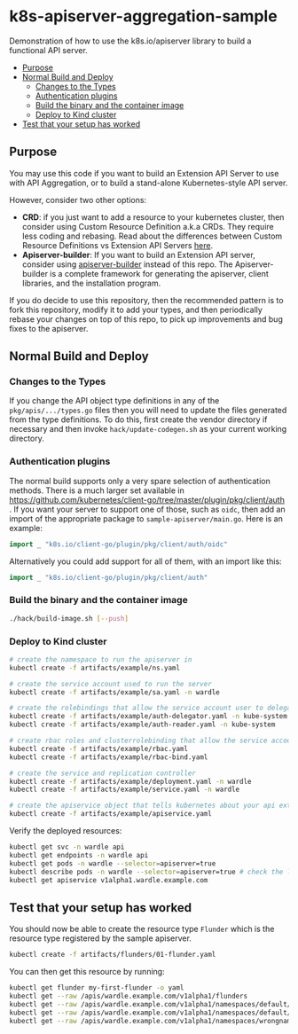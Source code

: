 # k8s-apiserver-aggregation-sample

Demonstration of how to use the k8s.io/apiserver library to build a functional API server.

- [Purpose](#purpose)
- [Normal Build and Deploy](#normal-build-and-deploy)
  - [Changes to the Types](#changes-to-the-types)
  - [Authentication plugins](#authentication-plugins)
  - [Build the binary and the container image](#build-the-binary-and-the-container-image)
  - [Deploy to Kind cluster](#deploy-to-kind-cluster)
- [Test that your setup has worked](#test-that-your-setup-has-worked)

## Purpose

You may use this code if you want to build an Extension API Server to use with API Aggregation, or to build a stand-alone Kubernetes-style API server.

However, consider two other options:
  * **CRD**:  if you just want to add a resource to your kubernetes cluster, then consider using Custom Resource Definition a.k.a CRDs.  They require less coding and rebasing.  Read about the differences between Custom Resource Definitions vs Extension API Servers [here](https://kubernetes.io/docs/concepts/api-extension/custom-resources).
  * **Apiserver-builder**: If you want to build an Extension API server, consider using [apiserver-builder](https://github.com/kubernetes-incubator/apiserver-builder) instead of this repo.  The Apiserver-builder is a complete framework for generating the apiserver, client libraries, and the installation program.

If you do decide to use this repository, then the recommended pattern is to fork this repository, modify it to add your types, and then periodically rebase your changes on top of this repo, to pick up improvements and bug fixes to the apiserver.

## Normal Build and Deploy

### Changes to the Types

If you change the API object type definitions in any of the
`pkg/apis/.../types.go` files then you will need to update the files
generated from the type definitions.  To do this, first create the vendor directory if necessary
and then invoke `hack/update-codegen.sh` as your current working directory.

### Authentication plugins

The normal build supports only a very spare selection of
authentication methods.  There is a much larger set available in
https://github.com/kubernetes/client-go/tree/master/plugin/pkg/client/auth
.  If you want your server to support one of those, such as `oidc`,
then add an import of the appropriate package to
`sample-apiserver/main.go`.  Here is an example:

``` go
import _ "k8s.io/client-go/plugin/pkg/client/auth/oidc"
```

Alternatively you could add support for all of them, with an import
like this:

``` go
import _ "k8s.io/client-go/plugin/pkg/client/auth"
```

### Build the binary and the container image
```sh
./hack/build-image.sh [--push]
```

### Deploy to Kind cluster

```sh
# create the namespace to run the apiserver in
kubectl create -f artifacts/example/ns.yaml

# create the service account used to run the server
kubectl create -f artifacts/example/sa.yaml -n wardle

# create the rolebindings that allow the service account user to delegate authz back to the kubernetes master for incoming requests to the apiserver
kubectl create -f artifacts/example/auth-delegator.yaml -n kube-system
kubectl create -f artifacts/example/auth-reader.yaml -n kube-system

# create rbac roles and clusterrolebinding that allow the service account user to use admission webhooks
kubectl create -f artifacts/example/rbac.yaml
kubectl create -f artifacts/example/rbac-bind.yaml

# create the service and replication controller
kubectl create -f artifacts/example/deployment.yaml -n wardle
kubectl create -f artifacts/example/service.yaml -n wardle

# create the apiservice object that tells kubernetes about your api extension and where in the cluster the server is located
kubectl create -f artifacts/example/apiservice.yaml
```

Verify the deployed resources:
```sh
kubectl get svc -n wardle api
kubectl get endpoints -n wardle api
kubectl get pods -n wardle --selector=apiserver=true
kubectl describe pods -n wardle --selector=apiserver=true # check the logs
kubectl get apiservice v1alpha1.wardle.example.com
```

## Test that your setup has worked

You should now be able to create the resource type ```Flunder``` which is the resource type registered by the sample apiserver.
```sh
kubectl create -f artifacts/flunders/01-flunder.yaml
```

You can then get this resource by running:
```sh
kubectl get flunder my-first-flunder -o yaml
kubectl get --raw /apis/wardle.example.com/v1alpha1/flunders
kubectl get --raw /apis/wardle.example.com/v1alpha1/namespaces/default/flunders
kubectl get --raw /apis/wardle.example.com/v1alpha1/namespaces/default/flunders/my-first-flunder
kubectl get --raw /apis/wardle.example.com/v1alpha1/namespaces/wrongnamespace/flunders
```
